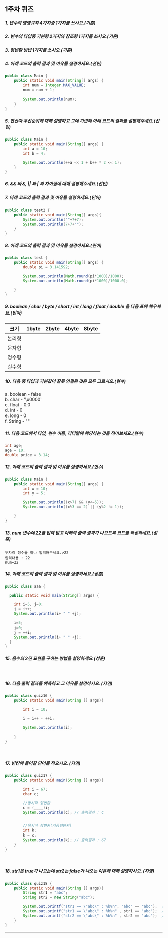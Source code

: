 ## 1주차 퀴즈


##### 1. 변수의 명명규칙 4가지중 1가지를 쓰시오.(기훈)


##### 2. 변수의 타입중 기본형 2가지와 참조형 1가지를 쓰시오.(기훈)


##### 3. 형변환 방법 1가지를 쓰시오.(기훈)

##### 4. 아래 코드의 출력 결과 및 이유를 설명하세요.(선민)
```java
public class Main {
    public static void main(String[] args) {
        int num = Integer.MAX_VALUE;
        num = num + 1;
        
        System.out.println(num);
    }
}
```

##### 5. 연산자 우선순위에 대해 설명하고 그에 기반해 아래 코드의 결과를 설명해주세요.(선민)
```java
public class Main {
    public static void main(String[] args) {
        int a = 10;
        int b = 4;

        System.out.println(++a << 1 + b++ * 2 << 1);
    }
}
```

##### 6. && 와 &, || 와 | 의 차이점에 대해 설명해주세요.(선민)

##### 7. 아래 코드의 출력 결과 및 이유를 설명하세요.(민아)
```java
public class test2 {
    public static void main(String[] args){
        System.out.println(""+7+7);
        System.out.println(7+7+"");
    }
}
```
##### 8. 아래 코드의 출력 결과 및 이유를 설명하세요.(민아)
```java
public class test {
    public static void main(String[] args) {
        double pi = 3.141592;

        System.out.println(Math.round(pi*1000)/1000);
        System.out.println(Math.round(pi*1000)/1000.0);

    }
}
```
##### 9. boolean / char / byte / short / int / long / float / double 을 다음 표에 채우세요.(민아)
|크기|1byte|2byte|4byte|8byte|
|---|---|---|---|---|
|논리형|||||
|문자형|||||
|정수형|||||
|실수형|||||

##### 10. 다음 중 타입과 기본값이 잘못 연결된 것은 모두 고르시오.(현수)
a. boolean - false<br/>
b. char - '\u0000'<br/>
c. float - 0.0<br/>
d. int - 0<br/>
e. long - 0<br/>
f. String - ""

##### 11. 다음 코드에서 타입, 변수 이름, 리터럴에 해당하는 것을 적어보세요.(현수)
```java
int age;
age = 10;
double price = 3.14;
```

##### 12. 아래 코드의 출력 결과 및 이유를 설명하세요.(현수)
```java
public class Main {
    public static void main(String[] args) {
        int x = 10;
        int y = 5;

        System.out.println((x>7) && (y<=5));
        System.out.println((x%3 == 2) || (y%2 != 1));

    }
}
```

##### 13. num 변수에 22를 입력 받고 아래의 출력 결과가 나오도록 코드를 작성하세요.(성훈)
```
두자리 정수를 하나 입력해주세요.>22  
입력내용 : 22  
num=22
```

##### 14. 아래 코드의 출력 결과 및 이유를 설명하세요.(성훈)
```java
public class aaa {

  public static void main(String[] args) {

    int i=5, j=0;
    j = i++;
    System.out.println(i+ " " +j);

    i=5;
    j=0;
    j = ++i;
    System.out.println(i+ " " +j);
  }
}
```

##### 15. 음수의 2진 표현을 구하는 방법을 설명하세요.(성훈)


<br>

##### 16. 다음 출력 결과를 예측하고 그 이유를 설명하시오. (지영)
```java
public class quiz16 {
    public static void main(String [] args){

        int i = 10;

        i = i++ - ++i;

        System.out.println(i);

    }
}
```

<br>


##### 17. 빈칸에 들어갈 단어를 적으시오. (지영)
```java
public class quiz17 {
    public static void main(String [] args){

        int i = 67;
        char c;

        //명시적 형변환
        c = (____)i;
        System.out.println(c); // 출력결과 : C


        //묵시적 형변환(자동형변환)
        int k;
        k = c;
        System.out.println(k); // 출력결과 : 67
    }
}
```


<br>


##### 18. str1은 true가 나오는데 str2는 false가 나오는 이유에 대해 설명하시오. (지영)

```java
public class quiz18 {
    public static void main(String [] args){
        String str1 = "abc";
        String str2 = new String("abc"); 

        System.out.printf("str1 == \"abc\" : %b%n", "abc" == "abc");  // true
        System.out.printf("str1 == \"abc\" : %b%n" , str1 == "abc");  // true
        System.out.printf("str2 == \"abc\" : %b%n" , str2 == "abc");  // false
    }
}
```

<hr>

